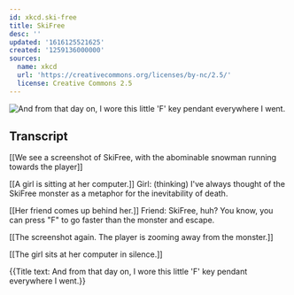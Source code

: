 ```yaml
---
id: xkcd.ski-free
title: SkiFree
desc: ''
updated: '1616125521625'
created: '1259136000000'
sources:
  name: xkcd
  url: 'https://creativecommons.org/licenses/by-nc/2.5/'
  license: Creative Commons 2.5
---
```

![And from that day on, I wore this little 'F' key pendant everywhere I went.](https://imgs.xkcd.com/comics/skifree.png)

## Transcript
[[We see a screenshot of SkiFree, with the abominable snowman running towards the player]]

[[A girl is sitting at her computer.]]
Girl: (thinking) I've always thought of the SkiFree monster as a metaphor for the inevitability of death.

[[Her friend comes up behind her.]]
Friend: SkiFree, huh? You know, you can press "F" to go faster than the monster and escape.

[[The screenshot again. The player is zooming away from the monster.]]

[[The girl sits at her computer in silence.]]

{{Title text: And from that day on, I wore this little 'F' key pendant everywhere I went.}}
